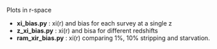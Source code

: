 Plots in r-space
  - **xi_bias.py** : xi(r) and bias for each survey at a single z
  - **z_xi_bias.py** : xi(r) and bisa for different redshifts
  - **ram_xir_bias.py** :  xi(r) comparing 1%, 10% stripping and starvation.